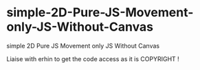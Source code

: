 # simple-2D-Pure-JS-Movement-only-JS-Without-Canvas
simple 2D Pure JS Movement only JS Without Canvas



Liaise with erhin to get the code access as it is COPYRIGHT !
